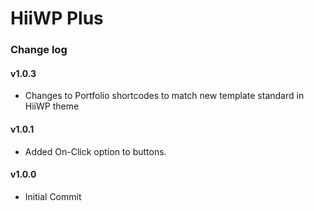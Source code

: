 # HiiWP Plus

### Change log
#### v1.0.3
- Changes to Portfolio shortcodes to match new template standard in HiiWP theme

#### v1.0.1
- Added On-Click option to buttons.

#### v1.0.0
- Initial Commit